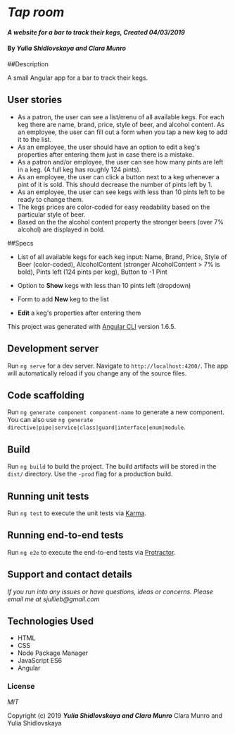 # _Tap room_

#### _A website for a bar to track their kegs, Created 04/03/2019_

#### By _**Yulia Shidlovskaya and Clara Munro**_

##Description

A small Angular app for a bar to track their kegs.

## User stories

* As a patron, the user can see a list/menu of all available kegs. For each keg there are name, brand, price, style of beer, and alcohol content.
As an employee, the user can fill out a form when you tap a new keg to add it to the list.
* As an employee, the user should have an option to edit a keg's properties after entering them just in case there is a mistake.
* As a patron and/or employee, the user can see how many pints are left in a keg. (A full keg has roughly 124 pints).
* As an employee, the user can click a button next to a keg whenever a pint of it is sold. This should decrease the number of pints left by 1.
* As an employee, the user can see kegs with less than 10 pints left to be ready to change them.
* The kegs prices are color-coded for easy readability based on the particular style of beer.
* Based on the the alcohol content property the stronger beers (over 7% alcohol) are displayed in bold.

##Specs

* List of all available kegs for each keg input: Name, Brand, Price, Style of Beer (color-coded), AlcoholContent (stronger AlcoholContent > 7% is bold), Pints left (124 pints per keg), Button to -1 Pint

* Option to **Show** kegs with less than 10 pints left (dropdown)

* Form to add **New** keg to the list

* **Edit** a keg's properties after entering them


This project was generated with [Angular CLI](https://github.com/angular/angular-cli) version 1.6.5.

## Development server

Run `ng serve` for a dev server. Navigate to `http://localhost:4200/`. The app will automatically reload if you change any of the source files.

## Code scaffolding

Run `ng generate component component-name` to generate a new component. You can also use `ng generate directive|pipe|service|class|guard|interface|enum|module`.

## Build

Run `ng build` to build the project. The build artifacts will be stored in the `dist/` directory. Use the `-prod` flag for a production build.

## Running unit tests

Run `ng test` to execute the unit tests via [Karma](https://karma-runner.github.io).

## Running end-to-end tests

Run `ng e2e` to execute the end-to-end tests via [Protractor](http://www.protractortest.org/).

## Support and contact details

_If you run into any issues or have questions, ideas or concerns. Please email me at sjullieb@gmail.com_

## Technologies Used

* HTML
* CSS
* Node Package Manager
* JavaScript ES6
* Angular

### License

*MIT*

Copyright (c) 2019 **_Yulia Shidlovskaya and Clara Munro_**
Clara Munro and Yulia Shidlovskaya
